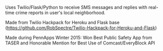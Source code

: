Uses Twilio/Flask/Python to receive SMS messages and replies with real-time crime reports in user's local neighborhood.

Made from Twilio Hackpack for Heroku and Flask base (https://github.com/RobSpectre/Twilio-Hackpack-for-Heroku-and-Flask)

Made during PennApps Winter 2015: Won Best Public Safety App from TASER and Honorable Mention for Best Use of Comcast/EveryBlock API
